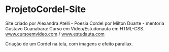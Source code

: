 # ProjetoCordel-Site
Site criado por Alexandra Atelli - Poesia Cordel por Milton Duarte - mentoria Gustavo Guanabara: Curso em Video/Estudonauta em HTML-CSS.
 www.cursoemvideo.com / www.estudauta.com
 
 Criação de um Cordel na tela, com imagens e efeito parallax.
